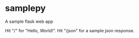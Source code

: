 # samplepy
A sample flask web app

Hit "/" for "Hello, World!".
Hit "/json" for a sample json response.
